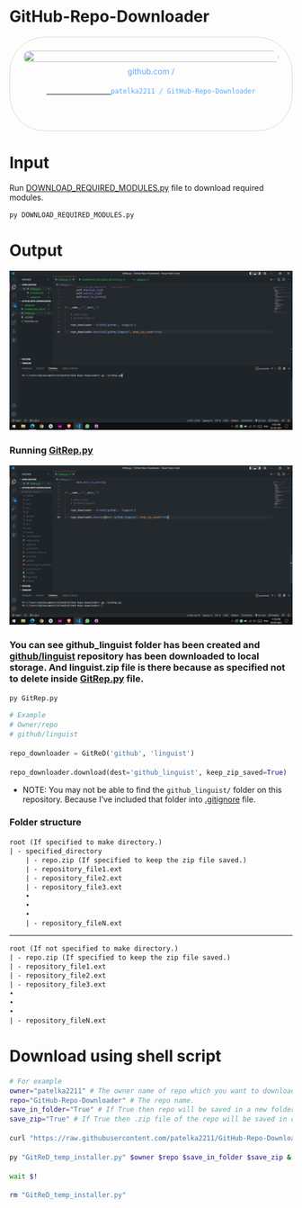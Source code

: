 # GitHub-Repo-Downloader
<div style="width: 100%;text-align: center;">
    <div title="patelka2211/GitHub-Repo-Downloader on GitHub" style="display: flex;flex-direction: column;align-items: center;justify-content: space-around; max-width: 100vw; margin: auto; padding: 0.6vh;border: 1px solid #b9bbbe99; border-radius: 1.6vh;">
        <img src="https://opengraph.githubassets.com/126f5rfsv12/patelka2211/GitHub-Repo-Downloader" alt="" style="width: 100%;height: 100%;border-radius: 1vh;">
        <div style="margin: 5px auto;color: #58a6ff;">
            github.com /
            <code>
            <a href="https://github.com/patelka2211/GitHub-Repo-Downloader" title="patelka2211/GitHub-Repo-Downloader on GitHub" target="blank_" style="cursor: pointer;">
                <a href="https://github.com/patelka2211" title="patelka2211 on GitHub" style="text-decoration: none;color: #58a6ff;" target="blank_">patelka2211</a> / <a href="https://github.com/patelka2211/GitHub-Repo-Downloader" title="patelka2211/GitHub-Repo-Downloader on GitHub" style="text-decoration: none;color: #58a6ff;" target="blank_">GitHub-Repo-Downloader</a>
            </a>
        </code>
        </div>
    </div>
</div>

# Input
Run [DOWNLOAD_REQUIRED_MODULES.py](./DOWNLOAD_REQUIRED_MODULES.py "DOWNLOAD_REQUIRED_MODULES.py") file to download required modules.

```shell
py DOWNLOAD_REQUIRED_MODULES.py
```

# Output

![](./output/1.jpg "Output 1")
### Running [GitRep.py](./GitRep.py)

![](./output/2.jpg "Output 2")
### You can see github_linguist folder has been created and [github/linguist](https://github.com/github/linguist "GitHub/Linguist") repository has been downloaded to local storage. And linguist.zip file is there because as specified not to delete inside [GitRep.py](./GitRep.py "GitRep.py") file.


```shell
py GitRep.py
```



```python
# Example
# Owner/repo
# github/linguist

repo_downloader = GitReD('github', 'linguist')

repo_downloader.download(dest='github_linguist', keep_zip_saved=True)
```

- NOTE: You may not be able to find the `github_linguist/` folder on this repository. Because I've included that folder into [.gitignore](.gitignore ".gitignore") file.

### Folder structure
```
root (If specified to make directory.)
| - specified_directory
    | - repo.zip (If specified to keep the zip file saved.)
    | - repository_file1.ext
    | - repository_file2.ext
    | - repository_file3.ext
    •
    •
    •
    | - repository_fileN.ext
```
---
```
root (If not specified to make directory.)
| - repo.zip (If specified to keep the zip file saved.)
| - repository_file1.ext
| - repository_file2.ext
| - repository_file3.ext
•
•
•
| - repository_fileN.ext
```


# Download using shell script

```sh
# For example
owner="patelka2211" # The owner name of repo which you want to download.
repo="GitHub-Repo-Downloader" # The repo name.
save_in_folder="True" # If True then repo will be saved in a new folder in cwd, else repo will directly saved in cwd.
save_zip="True" # If True then .zip file of the repo will be saved in cwd, else .zip file of repo will not be saved.

curl "https://raw.githubusercontent.com/patelka2211/GitHub-Repo-Downloader/main/GitReD.py" > "GitReD_temp_installer.py"

py "GitReD_temp_installer.py" $owner $repo $save_in_folder $save_zip &

wait $!

rm "GitReD_temp_installer.py"
```